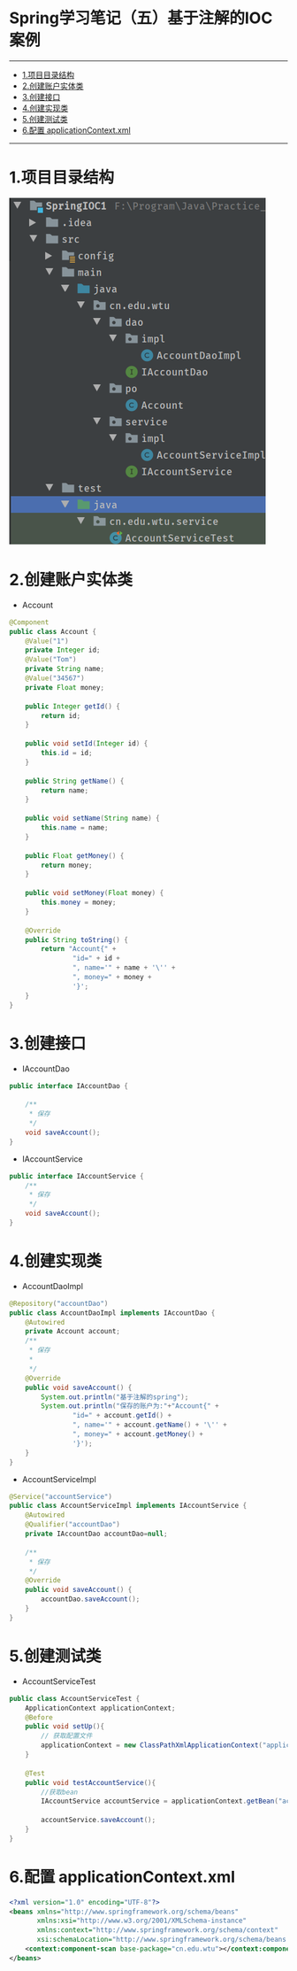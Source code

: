 # Spring学习笔记（五）基于注解的IOC案例
---
- [1.项目目录结构](#1%e9%a1%b9%e7%9b%ae%e7%9b%ae%e5%bd%95%e7%bb%93%e6%9e%84)
- [2.创建账户实体类](#2%e5%88%9b%e5%bb%ba%e8%b4%a6%e6%88%b7%e5%ae%9e%e4%bd%93%e7%b1%bb)
- [3.创建接口](#3%e5%88%9b%e5%bb%ba%e6%8e%a5%e5%8f%a3)
- [4.创建实现类](#4%e5%88%9b%e5%bb%ba%e5%ae%9e%e7%8e%b0%e7%b1%bb)
- [5.创建测试类](#5%e5%88%9b%e5%bb%ba%e6%b5%8b%e8%af%95%e7%b1%bb)
- [6.配置 applicationContext.xml](#6%e9%85%8d%e7%bd%ae-applicationcontextxml)
---

# 1.项目目录结构

![](../../images/基于注解的IOC案例的项目结构.jpg)

# 2.创建账户实体类

- Account

```java
@Component
public class Account {
    @Value("1")
    private Integer id;
    @Value("Tom")
    private String name;
    @Value("34567")
    private Float money;

    public Integer getId() {
        return id;
    }

    public void setId(Integer id) {
        this.id = id;
    }

    public String getName() {
        return name;
    }

    public void setName(String name) {
        this.name = name;
    }

    public Float getMoney() {
        return money;
    }

    public void setMoney(Float money) {
        this.money = money;
    }

    @Override
    public String toString() {
        return "Account{" +
                "id=" + id +
                ", name='" + name + '\'' +
                ", money=" + money +
                '}';
    }
}
```

# 3.创建接口

- IAccountDao

```java
public interface IAccountDao {

    /**
     * 保存
     */
    void saveAccount();
}
```
- IAccountService
  
```java
public interface IAccountService {
    /**
     * 保存
     */
    void saveAccount();
}
```

# 4.创建实现类

- AccountDaoImpl

```java
@Repository("accountDao")
public class AccountDaoImpl implements IAccountDao {
    @Autowired
    private Account account;
    /**
     * 保存
     *
     */
    @Override
    public void saveAccount() {
        System.out.println("基于注解的spring");
        System.out.println("保存的账户为:"+"Account{" +
                "id=" + account.getId() +
                ", name='" + account.getName() + '\'' +
                ", money=" + account.getMoney() +
                '}');
    }
}
```
- AccountServiceImpl

```java
@Service("accountService")
public class AccountServiceImpl implements IAccountService {
    @Autowired
    @Qualifier("accountDao")
    private IAccountDao accountDao=null;

    /**
     * 保存
     */
    @Override
    public void saveAccount() {
        accountDao.saveAccount();
    }
}
```

# 5.创建测试类

- AccountServiceTest

```java
public class AccountServiceTest {
    ApplicationContext applicationContext;
    @Before
    public void setUp(){
        // 获取配置文件
        applicationContext = new ClassPathXmlApplicationContext("applicationContext.xml");
    }

    @Test
    public void testAccountService(){
        //获取bean
        IAccountService accountService = applicationContext.getBean("accountService", AccountServiceImpl.class);

        accountService.saveAccount();
    }
}
```
# 6.配置 applicationContext.xml

```xml
<?xml version="1.0" encoding="UTF-8"?>
<beans xmlns="http://www.springframework.org/schema/beans"
       xmlns:xsi="http://www.w3.org/2001/XMLSchema-instance"
       xmlns:context="http://www.springframework.org/schema/context"
       xsi:schemaLocation="http://www.springframework.org/schema/beans http://www.springframework.org/schema/beans/spring-beans.xsd http://www.springframework.org/schema/context http://www.springframework.org/schema/context/spring-context.xsd">
    <context:component-scan base-package="cn.edu.wtu"></context:component-scan>
</beans>
```

